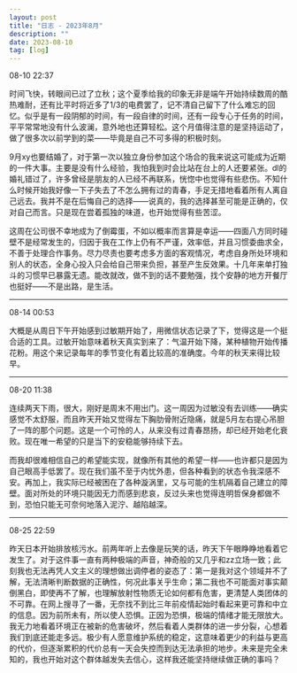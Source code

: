 ```yaml
---
layout: post
title: "日志 - 2023年8月"
description: ""
date: 2023-08-10
tag: [log]
---
```

08-10 22:37

时间飞快，转眼间已过了立秋；这个夏季给我的印象无非是端午开始持续数周的酷热难耐，还有比平时将近多了1/3的电费罢了，记不清自己留下了什么难忘的回忆。似乎是有一段阴郁的时间，有一段自律的时间，还有一段专心于任务的时间，平平常常地没有什么波澜，意外地也还算轻松。这个月值得注意的是坚持运动了，做了很多次以前学到的菜——毕竟是自己不可多得的积极时刻。

9月xy也要结婚了，对于第一次以独立身份参加这个场合的我来说这可能成为近期的一件大事。主要是没有什么经验，我怕我到时会比站在台上的人还要紧张。dl的婚礼错过了，许多曾经是朋友的人已经不再联系，恍惚中也觉得有些悲伤。不知什么时候开始我好像一下子失去了不怎么拥有过的青春，手足无措地看着所有人离自己远去。我并不是在后悔自己的选择——说真的，我的选择甚至可能是正确的，仅对自己而言。只是现在尝着孤独的味道，也开始觉得有些苦涩。

这周在公司很不幸地成为了倒霉蛋，不如以概率而言算是幸运——四面八方同时碰壁不是经常发生的，归因于我在工作上仍有不严谨，效率低，并且习惯委曲求全，不善于处理合作事务。尽力尽责也要考虑多方面的客观情况，考虑自身所处环境和别人的状态，全身心投入只会给自己带来负担，甚至产生反效果。十几年来单打独斗的习惯早已暴露无遗。能改就改，做不到的话不要勉强，找个安静的地方开餐厅也挺好——不是出路，是生活。

---
08-14 00:53

大概是从周日下午开始感到过敏期开始了，用微信状态记录了下，觉得这是一个挺合适的工具。过敏开始意味着秋天真实到来了：气温开始下降，某种植物开始传播花粉。用这个来记录每年的季节变化有着比较高的准确度。今年的秋天来得比较早。

---
08-20 11:38

连续两天下雨，很大，刚好是周末不用出门。这一周因为过敏没有去训练——确实感觉不太舒服，而且昨天开始又觉得左下胸肋骨附近隐痛，就是5月左右提心吊胆了一阵的那个问题。这是一个可怜的人，从来没有过青春昂扬，却已经开始老化衰败。现在唯一希望的只是当下的安稳能够持续下去。

而我却很难相信自己的希望能实现，就像所有其他的希望一样——也许都只是因为自己眼高手低罢了。现在我们虽不至于内忧外患，但各种看到的状态令我深感不安。再加上，我实际已经被困在了各种漩涡里，又与可能的生机隔着自己建立的障壁。面对所处的环境只能因无力而感到悲哀，反过头来也觉得连明哲保身都做不到，恐怕只能无可奈何地落入泥泞、越陷越深。

---
08-25 22:59

昨天日本开始排放核污水。前两年听上去像是玩笑的话，昨天下午眼睁睁地看着它发生了。对于这件事一直有两种极端的声音，神奇般的又几乎和zz立场一致；此刻我也无法再凭人文主义的理想做出调停者的姿态了：第一是我对这个领域并不了解，无法清晰判断数据的正确性，何况此事关乎生命；第二我也不可能面对事实颠倒黑白，即使再不了解，也理解放射性物质无论如何都有危害，更清楚人类团体的不可靠。在网上搜寻了一番，无奈找不到比三年前疫情起始时看起来更可靠和中立的信息。因为前所未有，所以使人恐惧。正因为恐惧，极端的情绪才能无限放大。我无力地看着环境正在被新的危害破坏，然后看着人类群体的进一步分裂，心想着我们到底还能走多远。极少有人愿意维护系统的稳定，这意味着更少的利益与更高的代价，但逐渐累积的代价总有一天会失控而到达无法承担的地步。未来是完全未知的，我也开始对这个群体越发失去信心，这样我还能坚持继续做正确的事吗？